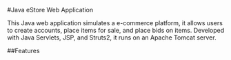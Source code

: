 #Java eStore Web Application

This Java web application simulates a e-commerce platform, it allows users to create accounts, place items for sale, and place bids on items. Developed with Java Servlets, JSP, and Struts2, it runs on an Apache Tomcat server.

##Features
